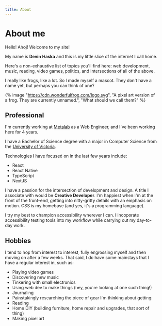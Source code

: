 ```yaml
---
title: About
---
```


# About me

Hello! Ahoj! Welcome to my site!

My name is **Devin Haska** and this is my little slice of the internet I call home.

Here's a non-exhaustive list of topics you'll find here: web development, music, reading, video games, politics, and intersections of all of the above.

I really like frogs, like a lot. So I made myself a mascot. They don't have a name yet, but perhaps you can think of one?

{% image "https://cdn.wonderfulfrog.com/logo.svg", "A pixel art version of a frog. They are currently unnamed.", "What should we call them?" %}

## Professional

I'm currently working at [Metalab][metalab] as a Web Engineer, and I've been working here for 4 years.

I have a Bachelor of Science degree with a major in Computer Science from the [University of Victoria][uvic].

Technologies I have focused on in the last few years include:

- React
- React Native
- TypeScript
- NextJS

I have a passion for the intersection of development and design. A title I associate with would be **Creative Developer**. I'm happiest when I'm at the front of the front-end, getting into nitty-gritty details with an emphasis on motion. CSS is my homebase (and yes, it's a programming language).

I try my best to champion accessibility wherever I can. I incoporate accessibility testing tools into my workflow while carrying out my day-to-day work.

## Hobbies

I tend to hop from interest to interest, fully engrossing myself and then moving on after a few weeks. That said, I do have some mainstays that I have a regular interest in, such as:

- Playing video games
- Discovering new music
- Tinkering with small electronics
- Using web dev to make things (hey, you're looking at one such thing!)
- Journaling
- Painstakingly researching the piece of gear I'm thinking about getting
- Reading
- Home DIY (building furniture, home repair and upgrades, that sort of thing)
- Making pixel art

[metalab]: https://metalab.com
[uvic]: https://uvic.ca
